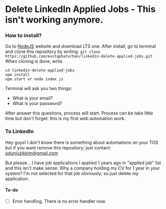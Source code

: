 # Delete LinkedIn Applied Jobs - This isn't working anymore.
### How to install?
Go to [NodeJS](https://nodejs.org/en/) website and download LTS one. After install, go to terminal and clone this repository by writing:
`git clone https://github.com/mustaphaturhan/linkedin-delete-applied-jobs.git`
When cloning is done, write
```
cd linkedin-delete-applied-jobs
npm install
npm start or node index.js
```
Terminal will ask you two things:
- What is your email?
- What is your password?

After answer this questions, process will start. Process can be take little time but don't forget: this is my first web automation work.

### To LinkedIn
Hey guys! I don't know there is something about automations on your TOS but if you want remove this repository; just contact: [odunluzikkim@gmail.com](mailto:odunluzikkim@gmail.com)

But please... I have job applications I applied 1 years ago in "applied job" list and this isn't make sense. Why a company holding my CV for 1 year in your system? I'm not selected for that job obviously; so just delete my application.

#### To-do

- [ ] Error handling. There is no error handler now.
